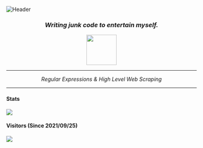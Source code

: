 ![Header](https://capsule-render.vercel.app/api?type=Waving&color=timeGradient&height=200&animation=fadeIn&section=header&text=ArjixWasTaken&fontSize=60)



<h3 align="center"><i>Writing junk code to entertain myself.</i></h2>
<p align="center">
<a href="https://discord.com/users/674710789138939916"><code><img src="https://discord.c99.nl/widget/theme-4/674710789138939916.png" height="80px"></code></a>
</p>
<hr>
<p align="center"><i>
Regular Expressions & High Level Web Scraping</i>
</p>

---
#### Stats
![](https://github-readme-stats.vercel.app/api?username=ArjixWasTaken&show_icons=true&theme=synthwave)


#### Visitors (Since 2021/09/25)
![](https://count.getloli.com/get/@ArjixWasTaken?theme=rule34)

